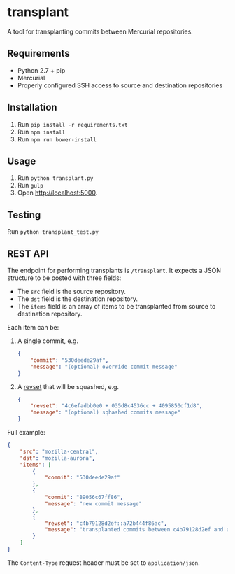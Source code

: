 transplant
==========

A tool for transplanting commits between Mercurial repositories.


Requirements
------------

* Python 2.7 + pip
* Mercurial
* Properly configured SSH access to source and destination repositories


Installation
------------

1. Run `pip install -r requirements.txt`
3. Run `npm install`
2. Run `npm run bower-install`


Usage
-----

1. Run `python transplant.py`
2. Run `gulp`
3. Open [http://localhost:5000](http://localhost:5000/).


Testing
-------

Run `python transplant_test.py`


REST API
-------

The endpoint for performing transplants is `/transplant`.
It expects a JSON structure to be posted with three fields:

* The `src` field is the source repository.
* The `dst` field is the destination repository.
* The `items` field is an array of items to be transplanted from source to destination repository.

Each item can be:

1. A single commit, e.g.

    ```json
    {
        "commit": "530deede29af",
        "message": "(optional) override commit message"
    }
    ```

2. A [revset](http://www.selenic.com/hg/help/revsets) that will be squashed, e.g.

    ```json
    {
        "revset": "4c6efadbb0e0 + 035d8c4536cc + 4095850df1d8",
        "message": "(optional) sqhashed commits message"
    }
    ```

Full example:

```json
{
    "src": "mozilla-central",
    "dst": "mozilla-aurora",
    "items": [
        {
            "commit": "530deede29af"
        },
        {
            "commit": "89056c67ff86",
            "message": "new commit message"
        },
        {
            "revset": "c4b79128d2ef::a72b444f86ac",
            "message": "transplanted commits between c4b79128d2ef and a72b444f86ac"
        }
    ]
}
```

The `Content-Type` request header must be set to `application/json`.
